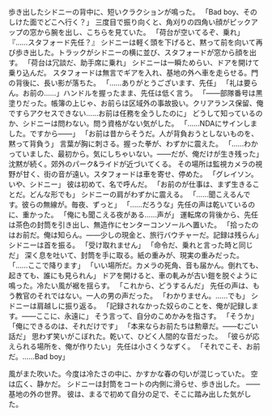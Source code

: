 歩き出したシドニーの背中に、短いクラクションが鳴った。
「Bad boy、そのしけた面でどこへ行く？」
三度目で振り向くと、角刈りの四角い顔がピックアップの窓から腕を出し、こちらを見ていた。
「荷台が空いてるぞ、乗れ」
『……スタフォード先任？』 
シドニーは軽く頭を下げると、黙って前を向いて再び歩き出した。トラックがシドニーの横に並び、スタフォードが窓から顔を出す。
「荷台は冗談だ、助手席に乗れ」
シドニーは一瞬ためらい、ドアを開けて乗り込んだ。
スタフォードは無言でギアを入れ、基地の外へ車を走らせる。門の背後に、長い影が落ちた。
「……ありがとうございます、先任」
「礼は要らん。お前の……」ハンドルを握ったまま、先任は低く言う。
「——部隊番号は黒塗りだった。帳簿の上じゃ、お前らは区域外の事故扱い。クリアランス保留、俺ですらアクセスできない……お前は任務を全うしたのに」
どうして知っているのか、シドニーは問わない。問う資格がない気がした。
「……NDAにサインしました。ですから——」
「お前は昔からそうだ。人が背負おうとしないものを、黙って背負う」
言葉が胸に刺さる。握った拳が、わずかに震えた。 「……わかっていました、最初から。気にしちゃいない。——だが、俺だけが生き残った」
沈黙が続く。郊外のパーク&ライドが近づいてくる。
その場所は監視カメラの視野が甘く、街の音が遠い。スタフォードは車を寄せ、停めた。 
「グレイソン。いや、シドニー」 彼は初めて、名で呼んだ。 
「お前のが仕事は、まず生きることだ。どんな形でも」
シドニーの肩がわずかに震える。
「……聞こえるんです。彼らの無線が。毎夜、ずっと」
「……だろうな」先任の声は乾いているのに、重かった。
「俺にも聞こえる夜がある……声が」
運転席の背後から、先任は茶色の封筒を引き出し、無造作にセンターコンソールへ置いた。
「拾ったのはお前だ。俺は知らん。——少しの現金と、旅行バウチャーだ。記録は残らん」
シドニーは首を振る。
「受け取れません」 
「命令だ、乗れと言った時と同じだ」
深く息を吐いて、封筒を手に取る。紙の重みが、現実の重みだった。
「……ここで降ります」 
「いい場所だ。カメラの死角、音も届かん。倒れても、起きても、誰にも見られん」
ドアを開けると、車の軋みが古い鎧を脱ぐように鳴った。冷たい風が裾を揺らす。
「これから、どうするんだ」
先任の声は、もう教官のそれではない。一人の男の声だった。 
「わかりません。……でも」
シドニーは肩越しに振り返る。 
「記録されなかった奴らのことを、俺が記録します。——ここに、永遠に」 
そう言って、自分のこめかみを指さす。 
「そうか」 
「俺にできるのは、それだけです」 
「本来ならお前たちは勲章だ。——むごい話だ」 
思わず笑いがこぼれた。乾いて、ひどく人間的な音だった。 
「彼らが応えられる場所を、俺が作りたい」 
先任は小さくうなずく。 
「それでこそ、お前だ。……Bad boy」

風がまた吹いた。今度は冷たさの中に、かすかな春の匂いが混じっていた。 
空は広く、静かだ。 シドニーは封筒をコートの内側に滑らせ、歩き出した。
——基地の外の世界。
彼は、まるで初めて自分の足で、そこに踏み出した気がした。